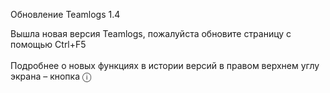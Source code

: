 Обновление Teamlogs 1.4

Вышла новая версия Teamlogs, пожалуйста обновите страницу с помощью Ctrl+F5
<br><br>
Подробнее о новых функциях в истории версий в правом верхнем углу экрана – кнопка ⓘ